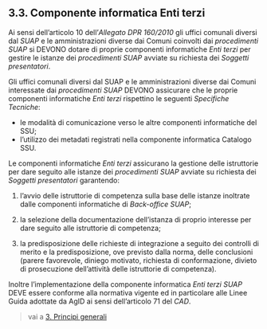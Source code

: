 ## 3.3. Componente informatica Enti terzi

Ai sensi dell’articolo 10 dell’*Allegato DPR 160/2010* gli uffici comunali diversi dal *SUAP* e le amministrazioni diverse dai Comuni coinvolti dai *procedimenti SUAP* si DEVONO dotare di proprie componenti informatiche *Enti terzi* per gestire le istanze dei *procedimenti SUAP* avviate su richiesta dei *Soggetti presentatori*.

Gli uffici comunali diversi dal SUAP e le amministrazioni diverse dai Comuni interessate dai *procedimenti SUAP* DEVONO assicurare che le proprie componenti informatiche *Enti terzi* rispettino le seguenti *Specifiche Tecniche*:

- le modalità di comunicazione verso le altre componenti informatiche del SSU;
- l’utilizzo dei metadati registrati nella componente informatica Catalogo SSU.

Le componenti informatiche *Enti terzi* assicurano la gestione delle istruttorie per dare seguito alle istanze dei *procedimenti SUAP* avviate su richiesta dei *Soggetti presentatori* garantendo:

1. l’avvio delle istruttorie di competenza sulla base delle istanze inoltrate dalle componenti informatiche di *Back-office SUAP*;

2. la selezione della documentazione dell’istanza di proprio interesse per dare seguito alle istruttorie di competenza;

3. la predisposizione delle richieste di integrazione a seguito dei controlli di merito e la predisposizione, ove previsto dalla norma, delle conclusioni (parere favorevole, diniego motivato, richiesta di conformazione, divieto di prosecuzione dell’attività delle istruttorie di competenza).

Inoltre l’implementazione della componente informatica *Enti terzi SUAP* DEVE essere conforme alla normativa vigente ed in particolare alle Linee Guida adottate da AgID ai sensi dell’articolo 71 del *CAD*.

> vai a [3. Principi generali](03.md)
